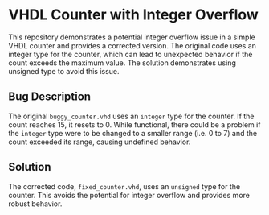 # VHDL Counter with Integer Overflow
This repository demonstrates a potential integer overflow issue in a simple VHDL counter and provides a corrected version.  The original code uses an integer type for the counter, which can lead to unexpected behavior if the count exceeds the maximum value.  The solution demonstrates using unsigned type to avoid this issue.

## Bug Description
The original `buggy_counter.vhd` uses an `integer` type for the counter. If the count reaches 15, it resets to 0. While functional, there could be a problem if the `integer` type were to be changed to a smaller range (i.e. 0 to 7) and the count exceeded its range, causing undefined behavior.

## Solution
The corrected code, `fixed_counter.vhd`, uses an `unsigned` type for the counter. This avoids the potential for integer overflow and provides more robust behavior.